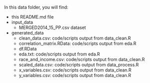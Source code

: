 In this data folder, you will find:  

* this README.md file
* input_data
  * MERGED2014_15_PP.csv dataset
* generated_data
  * clean_data.csv: code/scripts output from data_clean.R
  * correlation_matrix.RData: code/scripts output from eda.R
  * df.RData
  * eda.txt: code/scripts output from eda.R
  * race_and_income.csv: code/scripts output from data_clean.R
  * scaled_data.csv: code/scripts output from data_process.R
  * x_variables.csv: code/scripts output from data_clean.R
  * y_variables.csv: code/scripts output from data_clean.R
